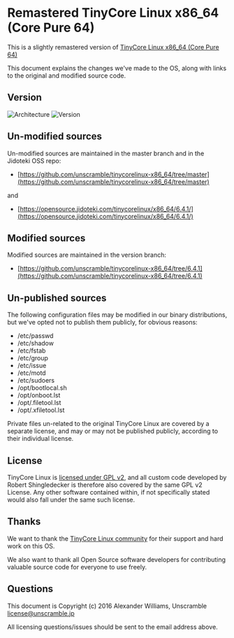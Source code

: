 # Remastered TinyCore Linux x86_64 (Core Pure 64)

This is a slightly remastered version of [TinyCore Linux x86_64 (Core Pure 64)](http://tinycorelinux.net/)

This document explains the changes we've made to the OS, along with links
to the original and modified source code.

## Version

![Architecture](https://img.shields.io/badge/arch-x86__64-brightgreen.svg) ![Version](https://img.shields.io/badge/version-6.4.1-blue.svg)

## Un-modified sources

Un-modified sources are maintained in the master branch and in the Jidoteki OSS repo:

* [https://github.com/unscramble/tinycorelinux-x86_64/tree/master](https://github.com/unscramble/tinycorelinux-x86_64/tree/master)

and

* [https://opensource.jidoteki.com/tinycorelinux/x86_64/6.4.1/](https://opensource.jidoteki.com/tinycorelinux/x86_64/6.4.1/)

## Modified sources

Modified sources are maintained in the version branch:

* [https://github.com/unscramble/tinycorelinux-x86_64/tree/6.4.1](https://github.com/unscramble/tinycorelinux-x86_64/tree/6.4.1)

## Un-published sources

The following configuration files may be modified in our binary distributions,
but we've opted not to publish them publicly, for obvious reasons:

* /etc/passwd
* /etc/shadow
* /etc/fstab
* /etc/group
* /etc/issue
* /etc/motd
* /etc/sudoers
* /opt/bootlocal.sh
* /opt/onboot.lst
* /opt/.filetool.lst
* /opt/.xfiletool.lst

Private files un-related to the original TinyCore Linux are covered by a separate
license, and may or may not be published publicly, according to their individual license.

## License

TinyCore Linux is [licensed under GPL v2](LICENSE), and all custom code developed
by Robert Shingledecker is therefore also covered by the same GPL v2 License.
Any other software contained within, if not specifically stated would also fall
under the same such license.

## Thanks

We want to thank the [TinyCore Linux community](http://forum.tinycorelinux.net/)
for their support and hard work on this OS.

We also want to thank all Open Source software developers for contributing
valuable source code for everyone to use freely.

## Questions

This document is Copyright (c) 2016 Alexander Williams, Unscramble license@unscramble.jp

All licensing questions/issues should be sent to the email address above.
